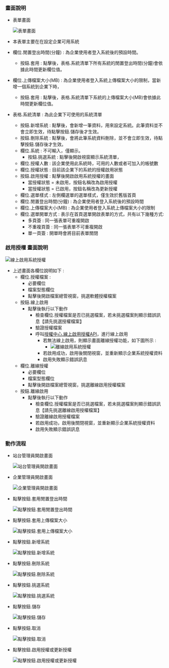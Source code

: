 ### <div id="view">畫面說明</div>
* 表單畫面

    ![表單畫面]

* 本表單主要在在設定企業可用系統
* 欄位.閒置登出時間(分鐘) : 為企業使用者登入系統後的預設時間。
    * 按鈕.套用 : 點擊後，表格.系統清單下所有系統的閒置登出時間(分鐘)會依據此時間更新欄位值。
* 欄位.上傳檔案大小(MB) : 為企業使用者登入系統上傳檔案大小的限制，當新增一個系統到企業下時，
    * 按鈕.套用 : 點擊後，表格.系統清單下系統的上傳檔案大小(MB)會依據此時間更新欄位值。
* 表格.系統清單 : 為此企業下可使用的系統清單
    * 按鈕.新增系統 : 點擊後，會新增一筆資料，用來設定系統。此筆資料並不會立即生效，待點擊按鈕.儲存後才生效。
    * 按鈕.刪除系統 : 點擊後，會將此筆系統資料刪除，並不會立即生效，待點擊按鈕.儲存後才生效。
    * 欄位.系統 : 不可輸入，僅顯示。
      * 按鈕.挑選系統 : 點擊後開啟視窗顯示系統清單，
    * 欄位.授權人數 : 該企業使用此系統時，可用的人數或者可加入的帳號數
    * 欄位.授權狀態 : 目前該企業下的系統的授權啟用狀態
    * 按鈕.啟用授權 : 點擊後開啟啟用系統授權的畫面
      * 當授權狀態 = 未啟用，按鈕名稱改為啟用授權
      * 當授權狀態 = 已啟用，按鈕名稱改為更新授權
    * 欄位.選單樣式 : 左側欄選單的選單樣式，僅生效於舊版首頁
    * 欄位.閒置登出時間(分鐘) : 為企業使用者登入系統後的預設時間
    * 欄位.上傳檔案大小(MB) : 為企業使用者登入系統上傳檔案大小的限制
    * 欄位.選單開單方式 : 表示在首頁選單開啟表單的方式，共有以下幾種方式:
      * 多頁簽 : 同一張表單可重複開啟
      * 不重複頁簽 : 同一張表單不可重複開啟
      * 單一頁簽 : 開單時會將目前表單關閉

### <div id="active">啟用授權 <path>畫面說明</path></div>

![線上啟用系統授權]

* 上述畫面各欄位說明如下 :
  * 欄位.授權檔案 : 
    * 必要欄位
    * 檔案型態欄位
    * 點擊後開啟檔案總管視窗，挑選軟體授權檔案
  * 按鈕.線上啟用
    * 點擊後執行以下動作
      * 檢查欄位.授權檔案是否已挑選檔案，若未挑選檔案則顯示錯誤訊息【請先挑選授權檔案】
      * 驗證授權檔案
      * 呼叫[授權中心.線上啟用授權API](../../../LICENSE/onlineactive/README.md)，進行線上啟用
        * 若無法線上啟用，則顯示畫面離線授權功能，如下圖所示 :
          * ![離線啟用系統授權]
        * 若啟用成功，啟用後關閉視窗，並重新顯示企業系統授權資料
        * 啟用失敗顯示錯誤訊息
  * 欄位.離線授權
    * 必要欄位
    * 檔案型態欄位
    * 點擊後開啟檔案總管視窗，挑選離線啟用授權檔案
  * 按鈕.離線啟用
    * 點擊後執行以下動作
      * 檢查欄位.授權檔案是否已挑選檔案，若未挑選檔案則顯示錯誤訊息【請先挑選離線啟用授權檔案】
      * 驗證離線啟用授權檔案
      * 若啟用成功，啟用後關閉視窗，並重新顯示企業系統授權資料
      * 啟用失敗顯示錯誤訊息

### <div id="action">動作流程</div>
* 站台管理員開啟畫面

    ![站台管理員開啟畫面]

* 企業管理員開啟畫面

    ![企業管理員開啟畫面]

* 點擊按鈕.套用閒置登出時間

    ![點擊按鈕.套用閒置登出時間]

* 點擊按鈕.套用上傳檔案大小

    ![點擊按鈕.套用上傳檔案大小]

* 點擊按鈕.新增系統

    ![點擊按鈕.新增系統]

* 點擊按鈕.刪除系統

    ![點擊按鈕.刪除系統]

* 點擊按鈕.挑選系統

    ![點擊按鈕.挑選系統]

* 點擊按鈕.儲存

    ![點擊按鈕.儲存]

* 點擊按鈕.取消

    ![點擊按鈕.取消]

* 點擊按鈕.啟用授權或更新授權

    ![點擊按鈕.啟用授權或更新授權]

[表單畫面]:attachment/enterprisesytem_view.png "表單畫面"
[企業管理員開啟畫面]:attachment/enterprisemanager_openform.png "企業管理員開啟畫面"
[站台管理員開啟畫面]:attachment/sitemanager_openform.png "站台管理員開啟畫面"
[線上啟用系統授權]:attachment/system_online_active.png "線上啟用系統授權"
[離線啟用系統授權]:attachment/system_offline_active.png "離線啟用系統授權"
[點擊按鈕.套用閒置登出時間]:attachment/click_loginkeeptime.png "點擊按鈕.套用閒置登出時間"
[點擊按鈕.套用上傳檔案大小]:attachment/click_uploadfilesize.png "點擊按鈕.套用上傳檔案大小"
[點擊按鈕.新增系統]:attachment/click_addsystem.png "點擊按鈕.新增系統"
[點擊按鈕.刪除系統]:attachment/click_deletesystem.png "點擊按鈕.刪除系統"
[點擊按鈕.挑選系統]:attachment/click_opensystemlist.png "點擊按鈕.挑選系統"
[點擊按鈕.儲存]:attachment/click_save.png "點擊按鈕.儲存"
[點擊按鈕.取消]:attachment/click_cancel.png "點擊按鈕.取消"
[點擊按鈕.啟用授權或更新授權]:attachment/click_auth.png "點擊按鈕.啟用授權或更新授權"

